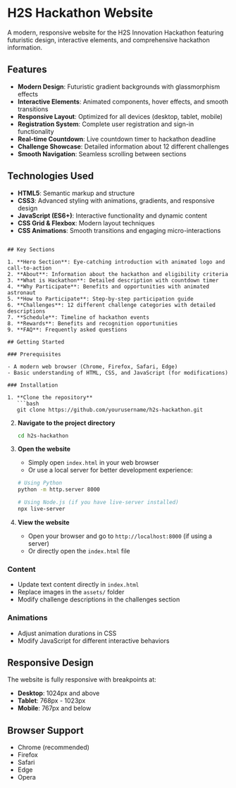 # H2S Hackathon Website

A modern, responsive website for the H2S Innovation Hackathon featuring futuristic design, interactive elements, and comprehensive hackathon information.

## Features

- **Modern Design**: Futuristic gradient backgrounds with glassmorphism effects
- **Interactive Elements**: Animated components, hover effects, and smooth transitions
- **Responsive Layout**: Optimized for all devices (desktop, tablet, mobile)
- **Registration System**: Complete user registration and sign-in functionality
- **Real-time Countdown**: Live countdown timer to hackathon deadline
- **Challenge Showcase**: Detailed information about 12 different challenges
- **Smooth Navigation**: Seamless scrolling between sections

## Technologies Used

- **HTML5**: Semantic markup and structure
- **CSS3**: Advanced styling with animations, gradients, and responsive design
- **JavaScript (ES6+)**: Interactive functionality and dynamic content
- **CSS Grid & Flexbox**: Modern layout techniques
- **CSS Animations**: Smooth transitions and engaging micro-interactions


```

## Key Sections

1. **Hero Section**: Eye-catching introduction with animated logo and call-to-action
2. **About**: Information about the hackathon and eligibility criteria
3. **What is Hackathon**: Detailed description with countdown timer
4. **Why Participate**: Benefits and opportunities with animated astronaut
5. **How to Participate**: Step-by-step participation guide
6. **Challenges**: 12 different challenge categories with detailed descriptions
7. **Schedule**: Timeline of hackathon events
8. **Rewards**: Benefits and recognition opportunities
9. **FAQ**: Frequently asked questions

## Getting Started

### Prerequisites

- A modern web browser (Chrome, Firefox, Safari, Edge)
- Basic understanding of HTML, CSS, and JavaScript (for modifications)

### Installation

1. **Clone the repository**
   ```bash
   git clone https://github.com/yourusername/h2s-hackathon.git
   ```

2. **Navigate to the project directory**
   ```bash
   cd h2s-hackathon
   ```

3. **Open the website**
   - Simply open `index.html` in your web browser
   - Or use a local server for better development experience:
   ```bash
   # Using Python
   python -m http.server 8000
   
   # Using Node.js (if you have live-server installed)
   npx live-server
   ```

4. **View the website**
   - Open your browser and go to `http://localhost:8000` (if using a server)
   - Or directly open the `index.html` file




### Content
- Update text content directly in `index.html`
- Replace images in the `assets/` folder
- Modify challenge descriptions in the challenges section

### Animations
- Adjust animation durations in CSS
- Modify JavaScript for different interactive behaviors

## Responsive Design

The website is fully responsive with breakpoints at:
- **Desktop**: 1024px and above
- **Tablet**: 768px - 1023px
- **Mobile**: 767px and below

## Browser Support

- Chrome (recommended)
- Firefox
- Safari
- Edge
- Opera



